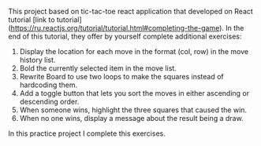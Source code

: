 This project based on tic-tac-toe react application that developed on React tutorial [link to tutorial] (https://ru.reactjs.org/tutorial/tutorial.html#completing-the-game). In the end of this tutorial, they offer by yourself complete additional exercises:

1. Display the location for each move in the format (col, row) in the move history list.
2. Bold the currently selected item in the move list.
3. Rewrite Board to use two loops to make the squares instead of hardcoding them.
4. Add a toggle button that lets you sort the moves in either ascending or descending order.
5. When someone wins, highlight the three squares that caused the win.
6. When no one wins, display a message about the result being a draw.

In this practice project I complete this exercises.